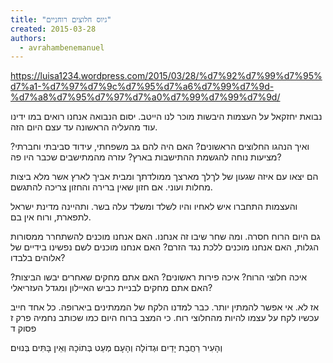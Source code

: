 ```yaml
---
title: "גיוס חלוצים רוחניים"
created: 2015-03-28
authors: 
  - avrahambenemanuel
---
```

https://luisa1234.wordpress.com/2015/03/28/%d7%92%d7%99%d7%95%d7%a1-%d7%97%d7%9c%d7%95%d7%a6%d7%99%d7%9d-%d7%a8%d7%95%d7%97%d7%a0%d7%99%d7%99%d7%9d/

נבואת יחזקאל על העצמות היבשות מוכר לנו הייטב. יסום הנבואה אנחנו רואים במו ידינו עוד מהעליה הראשונה עד עצם היום הזה.

ואיך הנהגו החלוצים הראשונים? האם היה להם גב משפחתי, עידוד סביבתי וחברתי? מציעות נוחה להגשמת ההתישבות בארץ? עזרה מהמתישבים שכבר היו פה?

הם יצאו עם איזה שגעון של לךלך מארצך ממולדתך ומבית אביך לארץ אשר מלא ביצות מחלות ועוני. אם חזון שאין ברירה והחזון צריכה להתגשם.

והעצמות התחברו איש לאחיו והיו לשלד ומשלד עלה בשר. ותהיינה מדינת ישראל לתפארת, ורוח אין בם.

גם היום הרוח חסרה. ומה שחר שיבו זה אנחנו. האם אנחנו מוכנים להשתחרר ממסורות הגלות, האם אנחנו מוכנים ללכת נגד הזרם? האם אנחנו מוכנים לשם נפשינו בידיים של אלוהים בלבדו?

איכה חלוצי הרוח? איכה פירות ראשונים? האם אתם מחקים שאחרים יבשו הביצות? האם אתם מחקים לבניית כביש האיילון ומגדל העזריאלי?

אז לא. אי אפשר להמתין יותר. כבר למדנו הלקח של הממתינים ביארופה. כל אחד חייב עכשיו לקח על עצמו להיות מהחלוצי רוח. כי המצב ברוח היום כמו שכותב נחמיה פרק ז פסוק ד

וְהָעִיר רַחֲבַת יָדַיִם וּגְדוֹלָה וְהָעָם מְעַט בְּתוֹכָהּ וְאֵין בָּתִּים בְּנוּיִם׃
